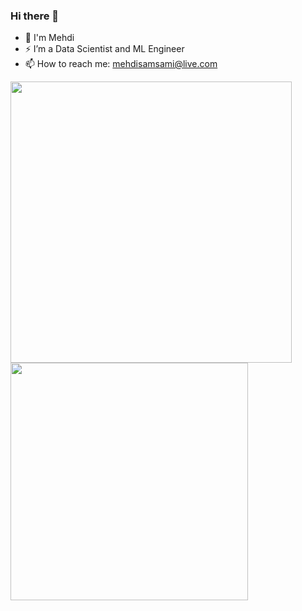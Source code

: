 ### Hi there 👋

- 👤 I'm Mehdi
- ⚡ I’m a Data Scientist and ML Engineer
- 📫 How to reach me: [mehdisamsami@live.com](mailto:mehdisamsami@live.com)


<a href="https://github.com/yooneskh">
  <img align="center" src="https://github-readme-stats.vercel.app/api?username=msamsami&show_icons=true&count_private=true" style="width: 450px; max-width: 100%;" />
</a>
<a href="https://github.com/yooneskh">
  <img align="center" src="https://github-readme-stats.vercel.app/api/top-langs/?username=msamsami&hide=matlab&langs_count=6&layout=compact" style="width: 380px; max-width: 100%;" />
</a>


<!--
Here are some ideas to get you started:

- 🔭 I’m currently working on ...
- 🌱 I’m currently learning ...
- 👯 I’m looking to collaborate on ...
- 🤔 I’m looking for help with ...
- 💬 Ask me about ...
- 📫 How to reach me: ...
- 😄 Pronouns: ...
- ⚡ Fun fact: ...
-->
